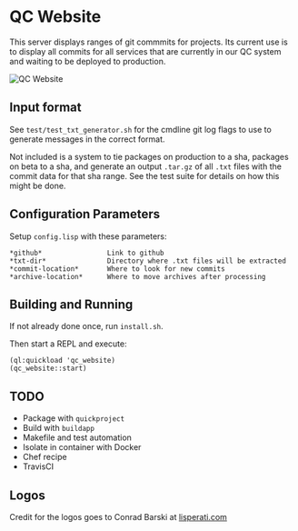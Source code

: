# QC Website
This server displays ranges of git commmits for projects. Its current use is to display all commits for all services that are currently in our QC system and waiting to be deployed to production.

![QC Website](https://raw.githubusercontent.com/brhCS/qc_website/master/img/screenshot.jpg)

## Input format
See `test/test_txt_generator.sh` for the cmdline git log flags to use to generate messages in the correct format.

Not included is a system to tie packages on production to a sha, packages on beta to a sha, and generate an output `.tar.gz` of all `.txt` files with the commit data for that sha range.  See the test suite for details on how this might be done.

## Configuration Parameters
Setup `config.lisp` with these parameters:
```
*github*                Link to github
*txt-dir*               Directory where .txt files will be extracted
*commit-location*       Where to look for new commits
*archive-location*      Where to move archives after processing
```

## Building and Running
If not already done once, run `install.sh`.

Then start a REPL and execute:
```
(ql:quickload 'qc_website)
(qc_website::start)
```

## TODO
* Package with `quickproject`
* Build with `buildapp`
* Makefile and test automation
* Isolate in container with Docker
* Chef recipe
* TravisCI

## Logos
Credit for the logos goes to Conrad Barski at [lisperati.com](http://lisperati.com)
